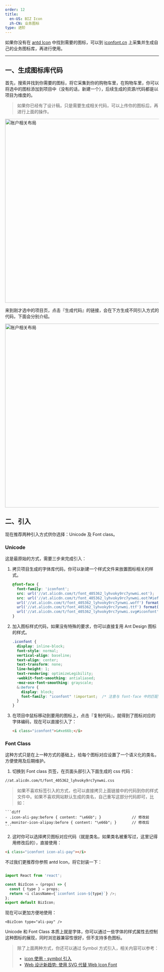 ```yaml
---
order: 12
title:
  en-US: BIZ Icon
  zh-CN: 业务图标
type: 进阶
---
```


如果你没有在 [antd Icon](http://ant.design/components/icon-cn/) 中找到需要的图标，可以到 [iconfont.cn](http://iconfont.cn/) 上采集并生成自己的业务图标库，再进行使用。

---

## 一、生成图标库代码

首先，搜索并找到你需要的图标，将它采集到你的购物车里，在购物车里，你可以将选中的图标添加到项目中（没有的话，新建一个），后续生成的资源/代码都是以项目为维度的。

> 如果你已经有了设计稿，只是需要生成相关代码，可以上传你的图标后，再进行上面的操作。

<img width="600" alt="账户相关布局" src="https://gw.alipayobjects.com/zos/rmsportal/jJQYzRyqVFBBamUOppXH.png" />

<br />

来到刚才选中的项目页，点击『生成代码』的链接，会在下方生成不同引入方式的代码，下面会分别介绍。

<img width="600" alt="账户相关布局" src="https://gw.alipayobjects.com/zos/rmsportal/DbDSgiRukSANKWyhULir.png" />

## 二、引入

现在推荐两种引入方式供你选择：Unicode 及 Font class。

### Unicode

这是最原始的方式，需要三步来完成引入：

1. 拷贝项目生成的字体库代码，你可以新建一个样式文件来放置图标相关的样式。

	```css
	@font-face {
	  font-family: 'iconfont';
	  src: url('//at.alicdn.com/t/font_405362_lyhvoky9rc7ynwmi.eot');
	  src: url('//at.alicdn.com/t/font_405362_lyhvoky9rc7ynwmi.eot?#iefix') format('embedded-opentype'),
	  url('//at.alicdn.com/t/font_405362_lyhvoky9rc7ynwmi.woff') format('woff'),
	  url('//at.alicdn.com/t/font_405362_lyhvoky9rc7ynwmi.ttf') format('truetype'),
	  url('//at.alicdn.com/t/font_405362_lyhvoky9rc7ynwmi.svg#iconfont') format('svg');
	}
	```

2. 加入图标样式代码，如果没有特殊的要求，你可以直接复用 Ant Design 图标的样式。

	```css
	.iconfont {
	  display: inline-block;
	  font-style: normal;
	  vertical-align: baseline;
	  text-align: center;
	  text-transform: none;
	  line-height: 1;
	  text-rendering: optimizeLegibility;
	  -webkit-font-smoothing: antialiased;
	  -moz-osx-font-smoothing: grayscale;
	  &:before {
	    display: block;
	    font-family: "iconfont" !important;  /* 注意与 font-face 中的匹配 */
	  }
	}
	```

3. 在项目中鼠标移动到要用的图标上，点击『复制代码』，就得到了图标对应的字体编码，现在可以直接引入了：

	```html
	<i class="iconfont">&#xe66b;</i>
	```

### Font Class

这种方式只是在上一种方式的基础上，给每个图标对应设置了一个语义化的类名，方便使用及后期维护。

1. 切换到 Font class 页签，在页面头部引入下面生成的 css 代码：

  ```html
  //at.alicdn.com/t/font_405362_lyhvoky9rc7ynwmi.css
  ```

  > 如果不喜欢标签引入的方式，也可以直接拷贝上面链接中的代码到你的样式文件中。如果不喜欢网站默认生成的类名，自己重写这部分代码即可，比如：

    ```diff
    - .icon-ali-pay:before { content: "\e66b"; }              // 修改前
    + .monitor-icon-alipay:before { content: "\e66b"; }       // 修改后
    ```

2. 这时你可以选择拷贝图标对应代码（就是类名，如果类名被重写过，这里记得用修改后的），直接使用：

  ```html
  <i class="iconfont icon-ali-pay"></i>
  ```

  不过我们更推荐你参照 antd Icon，将它封装一下：

  ```js

  import React from 'react';

  const BizIcon = (props) => {
    const { type } = props;
    return <i className={`iconfont icon-${type}`} />;
  };
  export default BizIcon;

  ```

  现在可以更加方便地使用：

  ```
  <BizIcon type="ali-pay" />
  ```

Unicode 和 Font Class 本质上就是字体，你可以通过一些字体的样式属性去控制这种图标的展现，同时浏览器兼容性很好，但不支持多色图标。

> 除了上面两种方式，你还可以通过 Symbol 方式引入，相关内容可以参考：
> - [icon 使用 - symbol 引入](http://iconfont.cn/help/detail?spm=a313x.7781069.1998910419.d8d11a391&helptype=code)
> - [Web 设计新趋势: 使用 SVG 代替 Web Icon Font](https://io-meter.com/2014/07/20/replace-icon-fonts-with-svg/)
